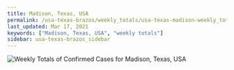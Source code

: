 ```yaml
---
title: Madison, Texas, USA
permalink: /usa-texas-brazos/weekly_totals/usa-texas-madison-weekly_totals.html
last_updated: Mar 17, 2021
keywords: ["Madison, Texas, USA", "weekly totals"]
sidebar: usa-texas-brazos_sidebar
---
```


![Weekly Totals of Confirmed Cases for Madison, Texas, USA](/covid_tracker/images/graphs/usa-texas-madison-weekly_totals_graph.png)
